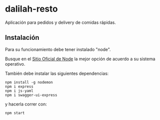# dalilah-resto
Aplicación para pedidos y delivery de comidas rápidas. 

## Instalación
Para su funcionamiento debe tener instalado "node". 

Busque en el [Sitio Oficial de Node](https://nodejs.org/es/download/) la mejor opción de acuerdo a su sistema operativo.

También debe instalar las siguientes dependencias:
~~~
npm install -g nodemon
npm i express
npm i js-yaml
npm i swagger-ui-express
~~~
y hacerla correr con: 
~~~
npm start
~~~
